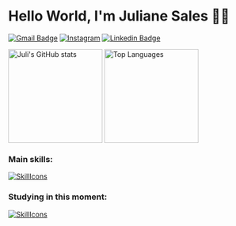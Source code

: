 # Hello World, I'm Juliane Sales 👋🏾
[![Gmail Badge](https://img.shields.io/badge/Gmail-D14836?style=for-the-badge&logo=gmail&logoColor=white)](mailto:contatojulisales@gmail.com)
[![Instagram](https://img.shields.io/badge/Instagram-E4405F?style=for-the-badge&logo=instagram&logoColor=white)](https://instagram.com/devjulisales)
[![Linkedin Badge](https://img.shields.io/badge/LinkedIn-0077B5?style=for-the-badge&logo=linkedin&logoColor=white)](https://www.linkedin.com/in/julisales)

<div>
  <a href="https://github.com/julisales/github-readme-stats"><img align="center" src="https://github-readme-stats.vercel.app/api?username=julisales&show_icons=true&theme=jolly" alt="Juli's GitHub stats" height="190"></a>
  <a href="https://github.com/julisales/github-readme-stats"><img align="center" src="https://github-readme-stats.vercel.app/api/top-langs/?username=julisales&layout=compact&theme=jolly" alt="Top Languages" height="190"></a>
</div>

### Main skills:
[![SkillIcons](https://skillicons.dev/icons?i=c,html,css)](https://skillicons.dev)

### Studying in this moment:
[![SkillIcons](https://skillicons.dev/icons?i=java,mysql,js)](https://skillicons.dev)

